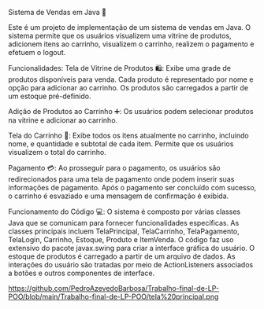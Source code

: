 Sistema de Vendas em Java 🛒

Este é um projeto de implementação de um sistema de vendas em Java.
O sistema permite que os usuários visualizem uma vitrine de produtos, adicionem itens ao carrinho, visualizem o carrinho, realizem o pagamento e efetuem o logout.

Funcionalidades:
Tela de Vitrine de Produtos 🛍️:
Exibe uma grade de produtos disponíveis para venda.
Cada produto é representado por  nome e opção para adicionar ao carrinho.
Os produtos são carregados a partir de um estoque pré-definido.

Adição de Produtos ao Carrinho ➕:
Os usuários podem selecionar produtos na vitrine e adicionar ao carrinho.

Tela do Carrinho 🛒:
Exibe todos os itens atualmente no carrinho, incluindo nome, e quantidade e subtotal de cada item.
Permite que os usuários visualizem o total do carrinho.

Pagamento 💳:
Ao prosseguir para o pagamento, os usuários são redirecionados para uma tela de pagamento onde podem inserir suas informações de pagamento.
Após o pagamento ser concluído com sucesso, o carrinho é esvaziado e uma mensagem de confirmação é exibida.

Funcionamento do Código 💻:
O sistema é composto por várias classes Java que se comunicam para fornecer funcionalidades específicas.
As classes principais incluem TelaPrincipal, TelaCarrinho, TelaPagamento, TelaLogin, Carrinho, Estoque, Produto e ItemVenda.
O código faz uso extensivo do pacote javax.swing para criar a interface gráfica do usuário.
O estoque de produtos é carregado a partir de um arquivo de dados.
As interações do usuário são tratadas por meio de ActionListeners associados a botões e outros componentes de interface.

https://github.com/PedroAzevedoBarbosa/Trabalho-final-de-LP-POO/blob/main/Trabalho-final-de-LP-POO/tela%20principal.png
